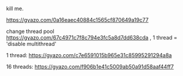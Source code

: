 kill me.


https://gyazo.com/0a16eaec40884c1565cf870649a19c77


change thread pool https://gyazo.com/67c4971c7f8c794e3fc5a8d7dd638cda , 1 thread = 'disable multithread'


1 thread: https://gyazo.com/c7e6591015b965e31c85995291294a8a 


16 threads: https://gyazo.com/f906b1e41c5009ab50a91d58aaf44ff7
